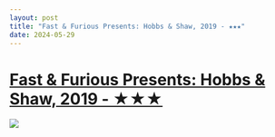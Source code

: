 ```yaml
---
layout: post
title: "Fast & Furious Presents: Hobbs & Shaw, 2019 - ★★★"
date: 2024-05-29
---
```


# [Fast & Furious Presents: Hobbs & Shaw, 2019 - ★★★](https://letterboxd.com/pavlesap/film/fast-furious-presents-hobbs-shaw/)

<p><img src="https://a.ltrbxd.com/resized/film-poster/3/1/8/9/1/3/318913-fast-furious-presents-hobbs-shaw-0-600-0-900-crop.jpg?v=6a7be0f1a2" /></p> <p...
